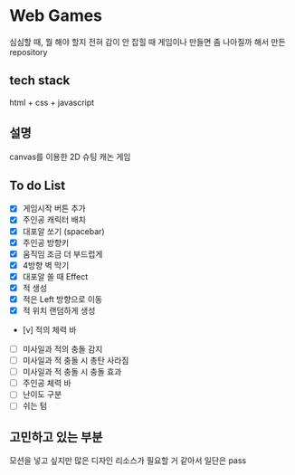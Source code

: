 # Web Games
심심할 때, 뭘 해야 할지 전혀 감이 안 잡힐 때
게임이나 만들면 좀 나아질까 해서 만든 repository

## tech stack
html + css + javascript

## 설명
canvas를 이용한 2D 슈팅 캐논 게임

## To do List

- [x] 게임시작 버튼 추가
- [x] 주인공 캐릭터 배치
- [x] 대포알 쏘기 (spacebar)
- [x] 주인공 방향키
- [x] 움직임 조금 더 부드럽게
- [x] 4방향 벽 막기
- [x] 대포알 쏠 때 Effect 
- [x] 적 생성
- [x] 적은 Left 방향으로 이동
- [x] 적 위치 랜덤하게 생성
- [v] 적의 체력 바
- [ ] 미사일과 적의 충돌 감지
- [ ] 미사일과 적 충돌 시 총탄 사라짐
- [ ] 미사일과 적 충돌 시 충돌 효과
- [ ] 주인공 체력 바
- [ ] 난이도 구분
- [ ] 쉬는 텀
## 고민하고 있는 부분
모션을 넣고 싶지만 많은 디자인 리소스가 필요할 거 같아서 일단은 pass